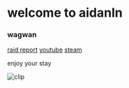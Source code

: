 # welcome to aidanln

### wagwan
<a href="https://raid.report/pc/4611686018501676965">raid report</a>
<a href="https://www.youtube.com/@spycat_">youtube</a>
<a href="https://steamcommunity.com/id/spycat_/">steam</a>

<p>enjoy your stay</p>
<img alt="clip" src="clip.gif"></img>
